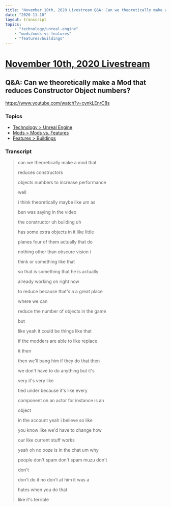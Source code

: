 ```yaml
---
title: "November 10th, 2020 Livestream Q&A: Can we theoretically make a Mod that reduces Constructor Object numbers?"
date: "2020-11-10"
layout: transcript
topics:
    - "technology/unreal-engine"
    - "mods/mods-vs-features"
    - "features/buildings"
---
```

# [November 10th, 2020 Livestream](../2020-11-10.md)
## Q&A: Can we theoretically make a Mod that reduces Constructor Object numbers?
https://www.youtube.com/watch?v=cynkLEnrC8s

### Topics
* [Technology > Unreal Engine](../topics/technology/unreal-engine.md)
* [Mods > Mods vs. Features](../topics/mods/mods-vs-features.md)
* [Features > Buildings](../topics/features/buildings.md)

### Transcript

> can we theoretically make a mod that
> 
> reduces constructors
> 
> objects numbers to increase performance
> 
> well
> 
> i think theoretically maybe like um as
> 
> ben was saying in the video
> 
> the constructor uh building uh
> 
> has some extra objects in it like little
> 
> planes four of them actually that do
> 
> nothing other than obscure vision i
> 
> think or something like that
> 
> so that is something that he is actually
> 
> already working on right now
> 
> to reduce because that's a a great place
> 
> where we can
> 
> reduce the number of objects in the game
> 
> but
> 
> like yeah it could be things like that
> 
> if the modders are able to like replace
> 
> it then
> 
> then we'll bang him if they do that then
> 
> we don't have to do anything but it's
> 
> very it's very like
> 
> tied under because it's like every
> 
> component on an actor for instance is an
> 
> object
> 
> in the account yeah i believe so like
> 
> you know like we'd have to change how
> 
> our like current stuff works
> 
> yeah oh no ooze is in the chat um why
> 
> people don't spam don't spam muzu don't
> 
> don't
> 
> don't do it no don't at him it was a
> 
> hates when you do that
> 
> like it's terrible
> 
